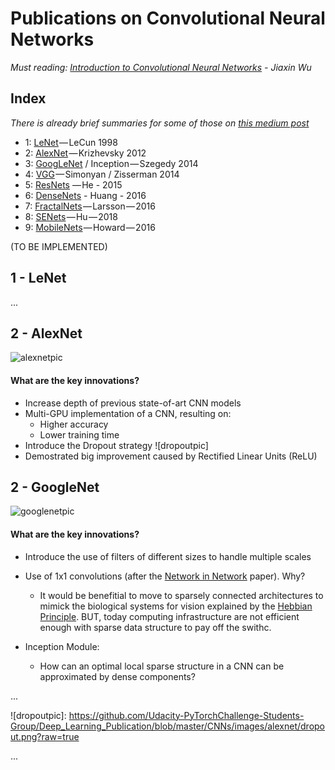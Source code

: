 [//]: # (Image References)

# Publications on Convolutional Neural Networks

*Must reading: [Introduction to Convolutional Neural Networks][intro] - Jiaxin Wu*

## Index

*There is already brief summaries for some of those on [this medium post][medium]*

- 1: [LeNet][lenet] — LeCun 1998 
- 2: [AlexNet][alexnet] — Krizhevsky 2012 
- 3: [GoogLeNet][googlenet] / Inception — Szegedy 2014
- 4: [VGG][vgg] — Simonyan / Zisserman 2014 
- 5: [ResNets][resnet] — He - 2015
- 6: [DenseNets][densenets] - Huang - 2016 
- 7: [FractalNets][fractalnets] — Larsson — 2016
- 8: [SENets][senets] — Hu — 2018 
- 9: [MobileNets][mobilenets] — Howard — 2016 

[//]: # (General Links)
[intro]: https://pdfs.semanticscholar.org/450c/a19932fcef1ca6d0442cbf52fec38fb9d1e5.pdf
[medium]: https://towardsdatascience.com/deep-convolutional-neural-networks-ccf96f830178

[//]: # (Index Links)
[lenet]: http://yann.lecun.com/exdb/publis/pdf/lecun-98.pdf
[alexnet]: http://papers.nips.cc/paper/4824-imagenet-classification-with-deep-convolutional-neural-networks.pdf
[googlenet]: https://arxiv.org/pdf/1409.4842.pdf
[vgg]: https://arxiv.org/pdf/1409.1556v6.pdf
[resnet]: https://arxiv.org/pdf/1512.03385.pdf 
[densenets]: https://arxiv.org/pdf/1608.06993.pdf  
[fractalnets]: https://arxiv.org/pdf/1605.07648.pdf  
[senets]: https://arxiv.org/pdf/1709.01507.pdf  
[mobilenets]: https://arxiv.org/pdf/1704.04861.pdf  


(TO BE IMPLEMENTED)  

## 1 - LeNet
...

## 2 - AlexNet

![alexnetpic][alexnetpic]
#### What are the key innovations?
- Increase depth of previous state-of-art CNN models
- Multi-GPU implementation of a CNN, resulting on: 
  - Higher accuracy
  - Lower training time
- Introduce the Dropout strategy ![dropoutpic]
- Demostrated big improvement caused by Rectified Linear Units (ReLU)


## 2 - GoogleNet

![googlenetpic][googlenetpic]
#### What are the key innovations?
- Introduce the use of filters of different sizes to handle multiple scales  
- Use of 1x1 convolutions (after the [Network in Network][nin] paper). Why?
  - It would be benefitial to move to sparsely connected architectures to mimick the biological systems for vision explained by the [Hebbian Principle][hebbian]. BUT, today computing infrastructure are not efficient enough with sparse data structure to pay off the swithc.  
  
- Inception Module:
  - How can an optimal local sparse structure in a CNN can be approximated by dense components?


...


[//]: # (LeNet Links)  


[//]: # (AlexNet Links)  
[alexnetpic]: https://github.com/Udacity-PyTorchChallenge-Students-Group/Deep_Learning_Publication/blob/master/CNNs/images/alexnet/architecture.png?raw=true
![dropoutpic]: https://github.com/Udacity-PyTorchChallenge-Students-Group/Deep_Learning_Publication/blob/master/CNNs/images/alexnet/dropout.png?raw=true 


[//]: # (GoogleNet Links)   
[googlenetpic]: https://www.researchgate.net/profile/Ronojoy_Adhikari/publication/313248299/figure/fig10/AS:457566913339400@1486103861987/The-Inception-Module-in-GoogLeNet_W840.jpg
[nin]: https://arxiv.org/pdf/1312.4400.pdf 
[hebbian]: https://en.wikipedia.org/wiki/Hebbian_theory

...
